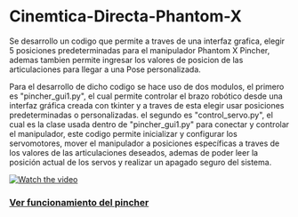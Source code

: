 # Cinemtica-Directa-Phantom-X


Se desarrollo un codigo que permite a traves de una interfaz grafica, elegir 5 posiciones predeterminadas para el manipulador Phantom X Pincher, ademas tambien permite ingresar los valores de posicion de las articulaciones para llegar a una Pose personalizada.

Para el desarrollo de dicho codigo se hace uso de dos modulos, el primero es "pincher_gui1.py", el cual  permite controlar el brazo robótico desde una interfaz gráfica creada con tkinter y a traves de esta elegir usar posiciones predeterminadas o personalizadas.
el segundo es "control_servo.py", el cual es la clase usada dentro de "pincher_gui1.py" para conectar y controlar el manipulador, este codigo permite inicializar y configurar los servomotores, mover el manipulador a posiciones específicas a traves de los valores de las articulaciones deseados, ademas de poder leer la posición actual de los servos y realizar un apagado seguro del sistema.






[![Watch the video](https://img.youtube.com/vi/Ux1G4xT9eyA/maxresdefault.jpg)](https://youtube.com/shorts/Ux1G4xT9eyA?si=BwozMbiXwo5YeY_l)

### [Ver funcionamiento del pincher](https://youtu.be/Ux1G4xT9eyA)
